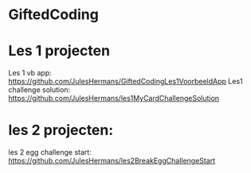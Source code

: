 # GiftedCoding
# Les 1 projecten
Les 1 vb app: https://github.com/JulesHermans/GiftedCodingLes1VoorbeeldApp
Les1 challenge solution: https://github.com/JulesHermans/les1MyCardChallengeSolution

# les 2 projecten:
les 2 egg challenge start: https://github.com/JulesHermans/les2BreakEggChallengeStart
